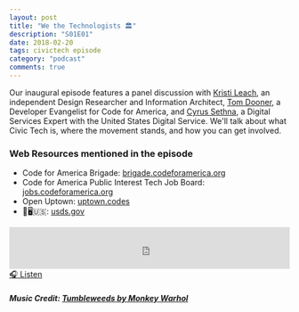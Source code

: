 ```yaml
---
layout: post
title: "We the Technologists 🏛"
description: "S01E01"
date: 2018-02-20
tags: civictech episode
category: "podcast"
comments: true
---
```

Our inaugural episode features a panel discussion with [Kristi Leach](https://twitter.com/kristil), an independent Design Researcher and Information Architect, [Tom Dooner](https://twitter.com/tomdooner), a Developer Evangelist for Code for America, and [Cyrus Sethna](https://twitter.com/c_sethna), a Digital Services Expert with the United States Digital Service. We'll talk about what Civic Tech is, where the movement stands, and how you can get involved.

### Web Resources mentioned in the episode

- Code for America Brigade: [brigade.codeforamerica.org](https://brigade.codeforamerica.org)
- Code for America Public Interest Tech Job Board: [jobs.codeforamerica.org](https://jobs.codeforamerica.org)
- Open Uptown: [uptown.codes](http://uptown.codes)
- 💪🖥🇺🇸: [usds.gov](https://usds.gov)

<iframe width="100%" height="75" scrolling="no" frameborder="no" allow="autoplay" src="https://w.soundcloud.com/player/?url=https%3A//api.soundcloud.com/tracks/402329829&amp;color=%23070707&amp;auto_play=false&amp;hide_related=false&amp;show_comments=true&amp;show_user=true&amp;show_reposts=false&amp;show_teaser=true&amp;visual=true"></iframe>
<a href="https://soundcloud.com/user-227289754/s1e01-we-the-technologists" target="_blank">🎧 Listen</a>

##### Music Credit: [Tumbleweeds by Monkey Warhol](http://freemusicarchive.org/music/Monkey_Warhol/Lonely_Hearts_Challenge/Monkey_Warhol_-_Tumbleweeds)
